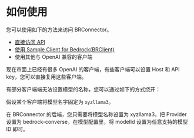 # 如何使用

您可以使用如下的方法来访问 BRConnector。

- [直接访问 API](./apis.md)
- [使用 Sample Client for Bedrock(BRClient)](scenarios/sample-client-for-bedrock.md)
- 使用其他与 OpenAI 兼容的客户端

现在市面上已经有很多 OpenAI 的客户端，有些客户端可以设置 Host 和 API key，您可以直接复用这些客户端。

有部分客户端端无法设置模型的名称，您可以通过如下的方式绕开：

假设某个客户端将模型名字固定为 `xyzllama3`。

在 BRConnector 的后端，您只需要将模型名称设置为 xyzllama3，把 Provider 设置为 bedrock-converse，在模型配置里，将 modelId 设置为任意支持的模型 ID 即可。
